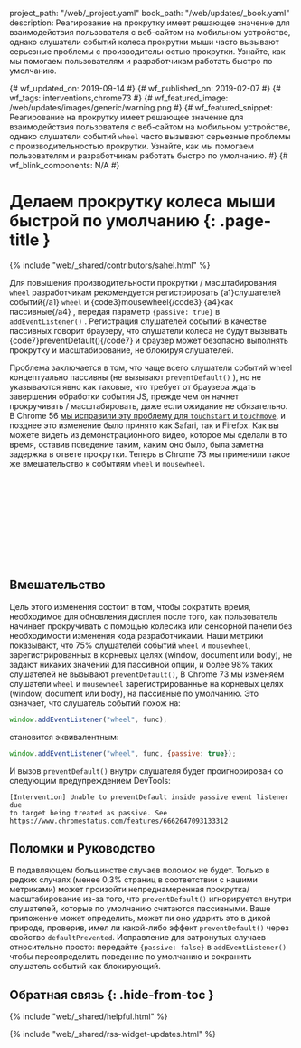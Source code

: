 project_path: "/web/_project.yaml"
book_path: "/web/updates/_book.yaml"
description: Реагирование на прокрутку имеет решающее значение для взаимодействия
  пользователя с веб-сайтом на мобильном устройстве, однако слушатели событий колеса
  прокрутки мыши часто вызывают серьезные проблемы с производительностью прокрутки.
  Узнайте, как мы помогаем пользователям и разработчикам работать быстро по умолчанию.

{# wf_updated_on: 2019-09-14 #} {# wf_published_on: 2019-02-07 #} {# wf_tags:
interventions,chrome73 #} {# wf_featured_image:
/web/updates/images/generic/warning.png #} {# wf_featured_snippet: Реагирование
на прокрутку имеет решающее значение для взаимодействия пользователя с
веб-сайтом на мобильном устройстве, однако слушатели событий <code>wheel</code>
часто вызывают серьезные проблемы с производительностью прокрутки. Узнайте, как
мы помогаем пользователям и разработчикам работать быстро по умолчанию. #} {#
wf_blink_components: N/A #}

# Делаем прокрутку колеса мыши быстрой по умолчанию {: .page-title }

{% include "web/_shared/contributors/sahel.html" %}

Для повышения производительности прокрутки / масштабирования `wheel`
разработчикам рекомендуется регистрировать {a1}слушателей событий{/a1} `wheel` и
{code3}mousewheel{/code3} {a4}как пассивные{/a4} , передая параметр `{passive:
true}` в `addEventListener()` . Регистрация слушателей событий в качестве
пассивных говорит браузеру, что слушатели колеса не будут вызывать
{code7}preventDefault(){/code7} и браузер может безопасно выполнять прокрутку и
масштабирование, не блокируя слушателей.

Проблема заключается в том, что чаще всего слушатели событий wheel концептуально
пассивны (не вызывают `preventDefault()` ), но не указываются явно как таковые,
что требует от браузера ждать завершения обработки события JS, прежде чем он
начнет прокручивать / масштабировать, даже если ожидание не обязательно. В
Chrome 56 [мы исправили эту проблему для `touchstart` и
`touchmove`](/web/updates/2017/01/scrolling-intervention), и позднее это
изменение было принято как Safari, так и Firefox. Как вы можете видеть из
демонстрационного видео, которое мы сделали в то время, оставив поведение таким,
каким оно было, была заметна задержка в ответе прокрутки. Теперь в Chrome 73 мы
применили такое же вмешательство к событиям `wheel` и `mousewheel`.

<div class="video-wrapper">
<iframe class="devsite-embedded-youtube-video" data-video-id="65VMej8n23A"
data-autohide="1" data-showinfo="0" frameborder="0" allowfullscreen>
  </iframe>
</div>

## Вмешательство

Цель этого изменения состоит в том, чтобы сократить время, необходимое для
обновления дисплея после того, как пользователь начинает прокручивать с помощью
колесика или сенсорной панели без необходимости изменения кода разработчиками.
Наши метрики показывают, что 75% слушателей событий `wheel` и `mousewheel`,
зарегистрированных в корневых целях (window, document или body), не задают
никаких значений для пассивной опции, и более 98% таких слушателей не вызывают
`preventDefault()`, В Chrome 73 мы изменяем слушатели `wheel` и `mousewheel`
зарегистрированные на корневых целях (window, document или body), на пассивные
по умолчанию. Это означает, что слушатель событий похож на:

```js
window.addEventListener("wheel", func);
```

становится эквивалентным:

```js
window.addEventListener("wheel", func, {passive: true});
```

И вызов `preventDefault()` внутри слушателя будет проигнорирован со следующим
предупреждением DevTools:

```
[Intervention] Unable to preventDefault inside passive event listener due
to target being treated as passive. See https://www.chromestatus.com/features/6662647093133312
```

## Поломки и Руководство

В подавляющем большинстве случаев поломок не будет. Только в редких случаях
(менее 0,3% страниц в соответствии с нашими метриками) может произойти
непреднамеренная прокрутка/масштабирование из-за того, что `preventDefault()`
игнорируется внутри слушателей, которые по умолчанию считаются пассивными. Ваше
приложение может определить, может ли оно ударить это в дикой природе, проверив,
имел ли какой-либо эффект `preventDefault()` через свойство `defaultPrevented`.
Исправление для затронутых случаев относительно просто: передайте `{passive:
false}` в `addEventListener()` чтобы переопределить поведение по умолчанию и
сохранить слушатель событий как блокирующий.

## Обратная связь {: .hide-from-toc }

{% include "web/_shared/helpful.html" %}

<div class="clearfix"></div>

{% include "web/_shared/rss-widget-updates.html" %}
